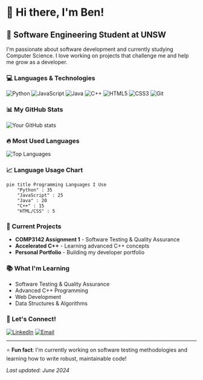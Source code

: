 # 👋 Hi there, I'm Ben!

## 🚀 Software Engineering Student at UNSW

I'm passionate about software development and currently studying Computer Science. I love working on projects that challenge me and help me grow as a developer.

### 💻 Languages & Technologies

![Python](https://img.shields.io/badge/-Python-3776AB?style=flat-square&logo=Python&logoColor=white)
![JavaScript](https://img.shields.io/badge/-JavaScript-F7DF1E?style=flat-square&logo=javascript&logoColor=black)
![Java](https://img.shields.io/badge/-Java-ED8B00?style=flat-square&logo=java&logoColor=white)
![C++](https://img.shields.io/badge/-C++-00599C?style=flat-square&logo=c%2B%2B&logoColor=white)
![HTML5](https://img.shields.io/badge/-HTML5-E34F26?style=flat-square&logo=html5&logoColor=white)
![CSS3](https://img.shields.io/badge/-CSS3-1572B6?style=flat-square&logo=css3&logoColor=white)
![Git](https://img.shields.io/badge/-Git-F05032?style=flat-square&logo=git&logoColor=white)

### 📊 My GitHub Stats

![Your GitHub stats](https://github-readme-stats.vercel.app/api?username=5kng&show_icons=true&theme=radical)

### 🔥 Most Used Languages

![Top Languages](https://github-readme-stats.vercel.app/api/top-langs/?username=5kng&layout=compact&theme=radical)

### 📈 Language Usage Chart

```mermaid
pie title Programming Languages I Use
    "Python" : 35
    "JavaScript" : 25
    "Java" : 20
    "C++" : 15
    "HTML/CSS" : 5
```

### 🎯 Current Projects

- **COMP3142 Assignment 1** - Software Testing & Quality Assurance
- **Accelerated C++** - Learning advanced C++ concepts
- **Personal Portfolio** - Building my developer portfolio

### 📚 What I'm Learning

- Software Testing & Quality Assurance
- Advanced C++ Programming
- Web Development
- Data Structures & Algorithms

### 🤝 Let's Connect!

[![LinkedIn](https://img.shields.io/badge/-LinkedIn-0077B5?style=flat-square&logo=LinkedIn&logoColor=white)](https://linkedin.com/in/your-profile)
[![Email](https://img.shields.io/badge/-Email-D14836?style=flat-square&logo=gmail&logoColor=white)](mailto:your-email@example.com)

---

⭐ **Fun fact**: I'm currently working on software testing methodologies and learning how to write robust, maintainable code!

*Last updated: June 2024* 